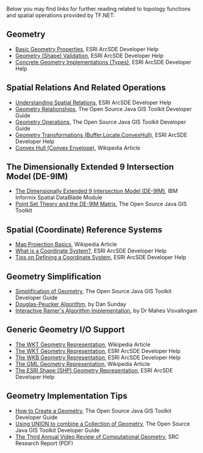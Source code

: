 Below you may find links for further reading related to topology functions and spatial operations provided by TF.NET:

## Geometry ##

  * [Basic Geometry Properties](http://edndoc.esri.com/arcsde/9.1/general_topics/geometry_properties.htm), ESRI ArcSDE Developer Help
  * [Geometry (Shape) Validation](http://edndoc.esri.com/arcsde/9.1/general_topics/shape_validation.htm), ESRI ArcSDE Developer Help
  * [Concrete Geometry Implementations (Types)](http://edndoc.esri.com/arcsde/9.1/general_topics/instantiable_subclasses.htm), ESRI ArcSDE Developer Help

## Spatial Relations And Related Operations ##

  * [Understanding Spatial Relations](http://edndoc.esri.com/arcsde/9.1/general_topics/understand_spatial_relations.htm), ESRI ArcSDE Developer Help
  * [Geometry Relationships](http://docs.codehaus.org/display/GEOTDOC/02+Geometry+Relationships), The Open Source Java GIS Toolkit Developer Guide
  * [Geometry Operations](http://docs.codehaus.org/display/GEOTDOC/03+Geometry+Operations), The Open Source Java GIS Toolkit Developer Guide
  * [Geometry Transformations (Buffer,Locate,ConvexHull)](http://edndoc.esri.com/arcsde/9.1/general_topics/transforming_geometries.htm), ESRI ArcSDE Developer Help
  * [Convex Hull (Convex Envelope)](http://en.wikipedia.org/wiki/Convex_hull), Wikipedia Article

## The Dimensionally Extended 9 Intersection Model (DE-9IM) ##

  * [The Dimensionally Extended 9 Intersection Model (DE-9IM)](http://publib.boulder.ibm.com/infocenter/idshelp/v10/index.jsp?topic=/com.ibm.spatial.doc/spat122.htm), IBM Informix Spatial DataBlade Module
  * [Point Set Theory and the DE-9IM Matrix](http://docs.codehaus.org/display/GEOTDOC/Point+Set+Theory+and+the+DE-9IM+Matrix), The Open Source Java GIS Toolkit

## Spatial (Coordinate) Reference Systems ##

  * [Map Projection Basics](http://en.wikipedia.org/wiki/Map_projection), Wikipedia Article
  * [What is a Coordinate System?](http://edndoc.esri.com/arcsde/9.1/general_topics/what_coord_sys.htm), ESRI ArcSDE Developer Help
  * [Tips on Defining a Coordinate System](http://edndoc.esri.com/arcsde/9.1/general_topics/define_a_coord_sys.htm), ESRI ArcSDE Developer Help

## Geometry Simplification ##

  * [Simplification of Geometry](http://docs.codehaus.org/display/GEOTDOC/05+Simplification+of+Geometry), The Open Source Java GIS Toolkit Developer Guide
  * [Douglas-Peucker Algorithm](http://geometryalgorithms.com/Archive/algorithm_0205/), by Dan Sunday
  * [Interactive Ramer's Algorithm Implementation](http://www2.dcs.hull.ac.uk/CISRG/projects/Royal-Inst/demos/dp.html), by Dr Mahes Visvalingam

## Generic Geometry I/O Support ##

  * [The WKT Geometry Representation](http://en.wikipedia.org/wiki/Well-known_text), Wikipedia Article
  * [The WKT Geometry Representation](http://edndoc.esri.com/arcsde/9.1/general_topics/wkt_representation.htm), ESRI ArcSDE Developer Help
  * [The WKB Geometry Representation](http://edndoc.esri.com/arcsde/9.1/general_topics/wkb_representation.htm), ESRI ArcSDE Developer Help
  * [The GML Geometry Representation](http://en.wikipedia.org/wiki/Geography_Markup_Language), Wikipedia Article
  * [The ESRI Shape (SHP) Geometry Representation](http://edndoc.esri.com/arcsde/9.1/general_topics/esri_shape_representation.htm), ESRI ArcSDE Developer Help

## Geometry Implementation Tips ##

  * [How to Create a Geometry](http://docs.codehaus.org/display/GEOTDOC/01+How+to+Create+a+Geometry), The Open Source Java GIS Toolkit Developer Guide
  * [Using UNION to combine a Collection of Geometry](http://docs.codehaus.org/display/GEOTDOC/Using+union+to+combine+a+Collection+of+Geometry), The Open Source Java GIS Toolkit Developer Guide
  * [The Third Annual Video Review of Computational Geometry](http://www.hpl.hp.com/techreports/Compaq-DEC/SRC-RR-133A.pdf), SRC Research Report (PDF)